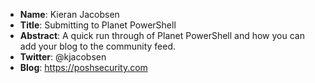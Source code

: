 * **Name**: Kieran Jacobsen
* **Title**: Submitting to Planet PowerShell
* **Abstract**: A quick run through of Planet PowerShell and how you can add your blog to the community feed.
* **Twitter**: @kjacobsen
* **Blog**: https://poshsecurity.com
